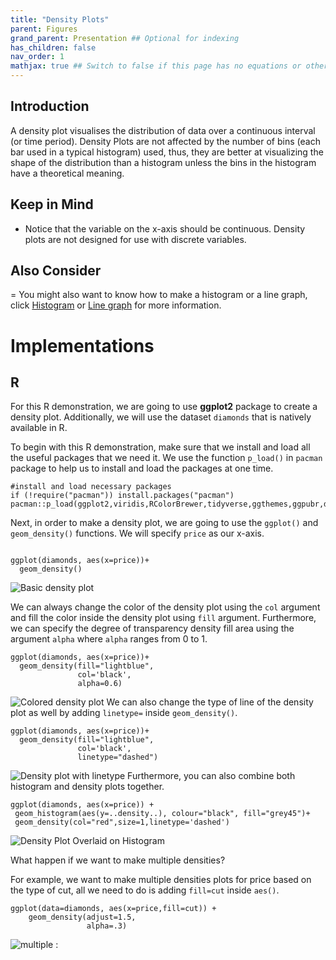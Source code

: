 ```yaml
---
title: "Density Plots"
parent: Figures
grand_parent: Presentation ## Optional for indexing
has_children: false
nav_order: 1
mathjax: true ## Switch to false if this page has no equations or other math rendering.
---
```


## Introduction

A density plot visualises the distribution of data over a continuous interval (or time period). Density Plots are not affected by the number of bins (each bar used in a typical histogram) used, thus, they are better at visualizing the shape of the distribution than a histogram unless the bins in the histogram have a theoretical meaning.

## Keep in Mind

- Notice that the variable on the x-axis should be continuous. Density plots are not designed for use with discrete variables.

## Also Consider

= You might also want to know how to make a histogram or a line graph, click [Histogram](https://lost-stats.github.io/Presentation/Figures/histograms.html) or [Line graph](https://lost-stats.github.io/Presentation/Figures/line_graphs.html) for more information.


# Implementations

## R

For this R demonstration, we are going to use **ggplot2** package to create a density plot. Additionally, we will use the dataset `diamonds` that is natively available in R. 

To begin with this R demonstration, make sure that we install and load all the useful packages that we need it. We use the function `p_load()` in `pacman` package to help us to install and load the packages at one time. 

```{r}
#install and load necessary packages
if (!require("pacman")) install.packages("pacman")
pacman::p_load(ggplot2,viridis,RColorBrewer,tidyverse,ggthemes,ggpubr,datasets)
```

Next, in order to make a density plot, we are going to use the `ggplot()` and `geom_density()` functions. We will specify `price` as our x-axis. 

```{r,warning=FALSE}

ggplot(diamonds, aes(x=price))+
  geom_density()
```
![Basic density plot](https://github.com/LOST-STATS/LOST-STATS.github.io/raw/master/Presentation/Figures/Images/density_plot/1.png)

We can always change the color of the density plot using the `col` argument and fill the color inside the density plot using `fill` argument. Furthermore, we can specify the degree of transparency density fill area using the argument `alpha` where `alpha` ranges from 0 to 1. 

```{r,warning=FALSE}
ggplot(diamonds, aes(x=price))+
  geom_density(fill="lightblue",
               col='black',
               alpha=0.6)
```

![Colored density plot](https://github.com/LOST-STATS/LOST-STATS.github.io/raw/master/Presentation/Figures/Images/density_plot/2.png)
We can also change the type of line of the density plot as well by adding `linetype=` inside `geom_density()`.

```{r}
ggplot(diamonds, aes(x=price))+
  geom_density(fill="lightblue",
               col='black',
               linetype="dashed")
```

![Density plot with linetype](https://github.com/LOST-STATS/LOST-STATS.github.io/raw/master/Presentation/Figures/Images/density_plot/3.png)
Furthermore, you can also combine both histogram and density plots together.

```{r,warning=FALSE,message=FALSE}
ggplot(diamonds, aes(x=price)) + 
 geom_histogram(aes(y=..density..), colour="black", fill="grey45")+
 geom_density(col="red",size=1,linetype='dashed') 
```
![Density Plot Overlaid on Histogram](https://github.com/LOST-STATS/LOST-STATS.github.io/raw/master/Presentation/Figures/Images/density_plot/4.png)

What happen if we want to make multiple densities? 

For example, we want to make multiple densities plots for price based on the type of cut, all we need to do is adding `fill=cut` inside `aes()`.

```{r}
ggplot(data=diamonds, aes(x=price,fill=cut)) +
    geom_density(adjust=1.5, 
                 alpha=.3)
```
![multiple](https://github.com/LOST-STATS/LOST-STATS.github.io/raw/master/Presentation/Figures/Images/density_plot/5.png)
:
